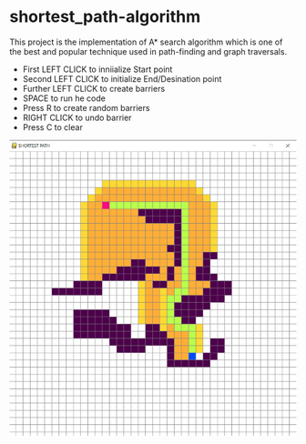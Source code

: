 # shortest_path-algorithm

This project is the implementation of A* search algorithm which is one of the best and popular technique used in path-finding and graph traversals.

* First LEFT CLICK to inniialize Start point
* Second LEFT CLICK to initialize End/Desination point
* Further LEFT CLICK to create barriers 
* SPACE to run he code
* Press R to create random barriers 
* RIGHT CLICK to undo barrier
* Press C to clear



![alt text](https://github.com/sangeetaPalankar/shortest_path-algorithm/blob/main/shortestP.png)
